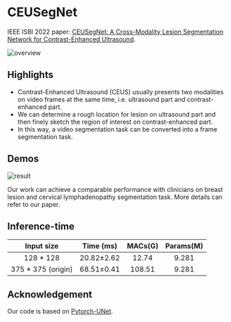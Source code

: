 # CEUSegNet
IEEE ISBI 2022 paper: [CEUSegNet: A Cross-Modality Lesion Segmentation Network for Contrast-Enhanced Ultrasound](https://ieeexplore.ieee.org/abstract/document/9761594).

![overview](https://user-images.githubusercontent.com/57392333/176909137-4ea310ab-7e16-4ae4-b7bc-1d26620ef496.jpg)

## Highlights
- Contrast-Enhanced Ultrasound (CEUS) usually presents two modalities on video frames at the same time, i.e. ultrasound part and contrast-enhanced part.
- We can determine a rough location for lesion on ultrasound part and then finely sketch the region of interest on contrast-enhanced part.
- In this way, a video segmentation task can be converted into a frame segmentation task.

## Demos
![result](https://user-images.githubusercontent.com/57392333/176909977-20e9755b-1fe8-4b88-a278-1a635d1f3779.jpg)

Our work can achieve a comparable performance with clinicians on breast lesion and cervical lymphadenopathy segmentation task. More details can refer to our paper.

## Inference-time
| Input size | Time (ms) | MACs(G) | Params(M) |
| :--------: | :--: | :---: | :----: |
|128 * 128   | 20.82±2.62 | 12.74 | 9.281 |
|375 * 375 (origin)   | 68.51±0.41 | 108.51 | 9.281 |

## Acknowledgement
Our code is based on [Pytorch-UNet](https://github.com/milesial/Pytorch-UNet).
